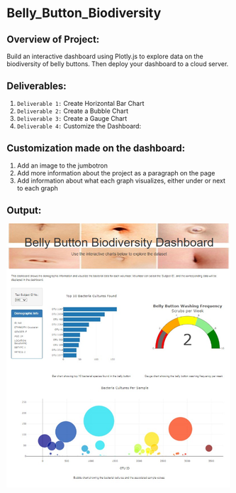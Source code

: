 # Belly_Button_Biodiversity

## Overview of Project:
Build an interactive dashboard using Plotly.js to explore data on the biodiversity of belly buttons. Then deploy your dashboard to a cloud server.

## Deliverables:
1. `Deliverable 1:` Create Horizontal Bar Chart
2. `Deliverable 2:` Create a Bubble Chart
3. `Deliverable 3:` Create a Gauge Chart
4. `Deliverable 4:` Customize the Dashboard:

## Customization made on the dashboard:
1. Add an image to the jumbotron
2. Add more information about the project as a paragraph on the page
3. Add information about what each graph visualizes, either under or next to each graph

## Output:
![Image 1](./static/images/output.jpg)
